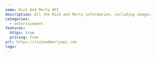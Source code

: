 ```yaml
---
name: Rick And Morty API
description: All the Rick and Morty information, including images.
categories:
  - entertainment
features:
  https: true
  pricing: free
url: https://rickandmortyapi.com
logo:
---
```

